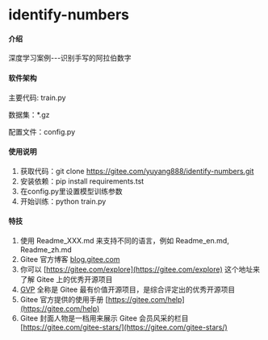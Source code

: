 # identify-numbers

#### 介绍
深度学习案例---识别手写的阿拉伯数字

#### 软件架构
主要代码: train.py

数据集：*.gz

配置文件：config.py



#### 使用说明

1.  获取代码：git clone https://gitee.com/yuyang888/identify-numbers.git
2.  安装依赖：pip install requirements.tst
3.  在config.py里设置模型训练参数
3.  开始训练：python train.py



#### 特技

1.  使用 Readme\_XXX.md 来支持不同的语言，例如 Readme\_en.md, Readme\_zh.md
2.  Gitee 官方博客 [blog.gitee.com](https://blog.gitee.com)
3.  你可以 [https://gitee.com/explore](https://gitee.com/explore) 这个地址来了解 Gitee 上的优秀开源项目
4.  [GVP](https://gitee.com/gvp) 全称是 Gitee 最有价值开源项目，是综合评定出的优秀开源项目
5.  Gitee 官方提供的使用手册 [https://gitee.com/help](https://gitee.com/help)
6.  Gitee 封面人物是一档用来展示 Gitee 会员风采的栏目 [https://gitee.com/gitee-stars/](https://gitee.com/gitee-stars/)

